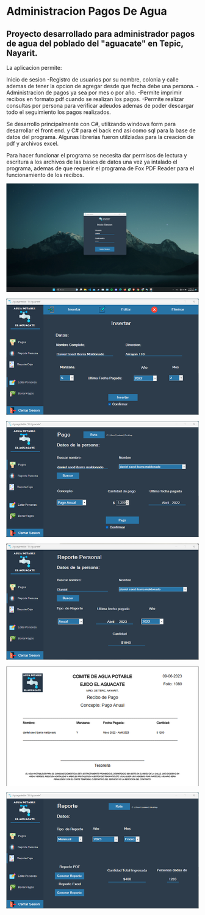 # Administracion Pagos De Agua

## Proyecto desarrollado para administrador pagos de agua del poblado del "aguacate" en Tepic, Nayarit.

La aplicacion permite:

Inicio de sesion
-Registro de usuarios por su nombre, colonia y calle ademas de tener la opcion de agregar desde que fecha debe una persona.
-Administracion de pagos ya sea por mes o por año.
-Permite imprimir recibos en formato pdf cuando se realizan los pagos.
-Permite realizar consultas por persona para verificar adeudos ademas de poder descargar todo el seguimiento los pagos realizados.

Se desarrollo principalmente con C#, utilizando windows form para desarrollar el front end. y C# para el back end asi como sql para la base de datos del programa. Algunas librerias fueron utilziadas para la creacion de pdf y archivos excel.

Para hacer funcionar el programa se necesita dar permisos de lectura y escritura a los archivos de las bases de datos una vez ya intalado el programa, ademas de que requerir el programa de Fox PDF Reader para el funcionamiento de los recibos.

![alt text](https://github.com/DanielSaed/Administracion-Pagos-Agua/blob/main/img-github/InicioSesion.png)

![alt text](https://github.com/DanielSaed/Administracion-Pagos-Agua/blob/main/img-github/registro.png)

![alt text](https://github.com/DanielSaed/Administracion-Pagos-Agua/blob/main/img-github/pago.png)

![alt text](https://github.com/DanielSaed/Administracion-Pagos-Agua/blob/main/img-github/reportepersona.png)

![alt text](https://github.com/DanielSaed/Administracion-Pagos-Agua/blob/main/img-github/recibo.png)

![alt text](https://github.com/DanielSaed/Administracion-Pagos-Agua/blob/main/img-github/reportecaja.png)
